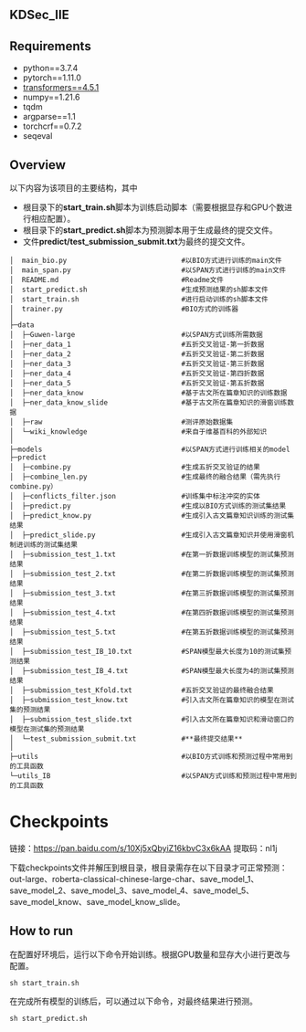 ## KDSec_IIE

## Requirements
- python==3.7.4
- pytorch==1.11.0
- [transformers==4.5.1](https://github.com/huggingface/transformers)
- numpy==1.21.6
- tqdm
- argparse==1.1
- torchcrf==0.7.2
- seqeval


## Overview

以下内容为该项目的主要结构，其中
* 根目录下的**start_train.sh**脚本为训练启动脚本（需要根据显存和GPU个数进行相应配置）。
* 根目录下的**start_predict.sh**脚本为预测脚本用于生成最终的提交文件。
* 文件**predict/test_submission_submit.txt**为最终的提交文件。

```
│  main_bio.py                            #以BIO方式进行训练的main文件
│  main_span.py                           #以SPAN方式进行训练的main文件
│  README.md                              #Readme文件
│  start_predict.sh                       #生成预测结果的sh脚本文件
│  start_train.sh                         #进行启动训练的sh脚本文件
│  trainer.py                             #BIO方式的训练器
│
├─data
│  ├─Guwen-large                          #以SPAN方式训练所需数据
│  ├─ner_data_1                           #五折交叉验证-第一折数据
│  ├─ner_data_2                           #五折交叉验证-第二折数据
│  ├─ner_data_3                           #五折交叉验证-第三折数据
│  ├─ner_data_4                           #五折交叉验证-第四折数据
│  ├─ner_data_5                           #五折交叉验证-第五折数据
│  ├─ner_data_know                        #基于古文所在篇章知识的训练数据
│  ├─ner_data_know_slide                  #基于古文所在篇章知识的滑窗训练数据
│  ├─raw                                  #测评原始数据集
│  └─wiki_knowledge                       #来自于维基百科的外部知识
│
├─models                                  #以SPAN方式进行训练相关的model
├─predict
│  ├─combine.py                           #生成五折交叉验证的结果
│  ├─combine_len.py                       #生成最终的融合结果（需先执行combine.py）
│  ├─conflicts_filter.json                #训练集中标注冲突的实体
│  ├─predict.py                           #生成以BIO方式训练的测试集结果
│  ├─predict_know.py                      #生成引入古文篇章知识训练的测试集结果
│  ├─predict_slide.py                     #生成引入古文篇章知识并使用滑窗机制进训练的测试集结果
│  ├─submission_test_1.txt                #在第一折数据训练模型的测试集预测结果
│  ├─submission_test_2.txt                #在第二折数据训练模型的测试集预测结果
│  ├─submission_test_3.txt                #在第三折数据训练模型的测试集预测结果
│  ├─submission_test_4.txt                #在第四折数据训练模型的测试集预测结果
│  ├─submission_test_5.txt                #在第五折数据训练模型的测试集预测结果
│  ├─submission_test_IB_10.txt            #SPAN模型最大长度为10的测试集预测结果
│  ├─submission_test_IB_4.txt             #SPAN模型最大长度为4的测试集预测结果
│  ├─submission_test_Kfold.txt            #五折交叉验证的最终融合结果
│  ├─submission_test_know.txt             #引入古文所在篇章知识的模型在测试集的预测结果
│  ├─submission_test_slide.txt            #引入古文所在篇章知识和滑动窗口的模型在测试集的预测结果
│  └─test_submission_submit.txt           #**最终提交结果**
│
├─utils                                   #以BIO方式训练和预测过程中常用到的工具函数
└─utils_IB                                #以SPAN方式训练和预测过程中常用到的工具函数
```



# Checkpoints

链接：https://pan.baidu.com/s/10Xj5xQbyiZ16kbvC3x6kAA 
提取码：nl1j 

下载checkpoints文件并解压到根目录，根目录需存在以下目录才可正常预测：out-large、roberta-classical-chinese-large-char、save_model_1、save_model_2、save_model_3、save_model_4、save_model_5、save_model_know、save_model_know_slide。


## How to run

在配置好环境后，运行以下命令开始训练。根据GPU数量和显存大小进行更改与配置。
```console
sh start_train.sh
```

在完成所有模型的训练后，可以通过以下命令，对最终结果进行预测。
```console
sh start_predict.sh
```

